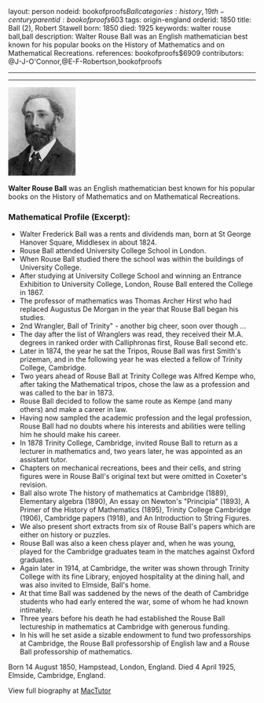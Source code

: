 layout: person
nodeid: bookofproofs$Ball
categories: history,19th-century
parentid: bookofproofs$603
tags: origin-england
orderid: 1850
title: Ball (2), Robert Stawell
born: 1850
died: 1925
keywords: walter rouse ball,ball
description: Walter Rouse Ball was an English mathematician best known for his popular books on the History of Mathematics and on Mathematical Recreations.
references: bookofproofs$6909
contributors: @J-J-O'Connor,@E-F-Robertson,bookofproofs

---



---

![Ball.jpg](https://github.com/bookofproofs/bookofproofs.github.io/blob/main/_sources/_assets/images/portraits/Ball.jpg?raw=true)

**Walter Rouse Ball** was an English mathematician best known for his popular books on the History of Mathematics and on Mathematical Recreations.

### Mathematical Profile (Excerpt):
* Walter Frederick Ball was a rents and dividends man, born at St George Hanover Square, Middlesex in about 1824.
* Rouse Ball attended University College School in London.
* When Rouse Ball studied there the school was within the buildings of University College.
* After studying at University College School and winning an Entrance Exhibition to University College, London, Rouse Ball entered the College in 1867.
* The professor of mathematics was Thomas Archer Hirst who had replaced Augustus De Morgan in the year that Rouse Ball began his studies.
* 2nd   Wrangler, Ball of Trinity" - another big cheer, soon over though ...
* The day after the list of Wranglers was read, they received their M.A. degrees in ranked order with Calliphronas first, Rouse Ball second etc.
* Later in 1874, the year he sat the Tripos, Rouse Ball was first Smith's prizeman, and in the following year he was elected a fellow of Trinity College, Cambridge.
* Two years ahead of Rouse Ball at Trinity College was Alfred Kempe who, after taking the Mathematical tripos, chose the law as a profession and was called to the bar in 1873.
* Rouse Ball decided to follow the same route as Kempe (and many others) and make a career in law.
* Having now sampled the academic profession and the legal profession, Rouse Ball had no doubts where his interests and abilities were telling him he should make his career.
* In 1878 Trinity College, Cambridge, invited Rouse Ball to return as a lecturer in mathematics and, two years later, he was appointed as an assistant tutor.
* Chapters on mechanical recreations, bees and their cells, and string figures were in Rouse Ball's original text but were omitted in Coxeter's revision.
* Ball also wrote The history of mathematics at Cambridge (1889), Elementary algebra (1890), An essay on Newton's "Principia" (1893), A Primer of the History of Mathematics (1895), Trinity College Cambridge (1906), Cambridge papers (1918), and An Introduction to String Figures.
* We also present short extracts from six of Rouse Ball's papers which are either on history or puzzles.
* Rouse Ball was also a keen chess player and, when he was young, played for the Cambridge graduates team in the matches against Oxford graduates.
* Again later in 1914, at Cambridge, the writer was shown through Trinity College with its fine Library, enjoyed hospitality at the dining hall, and was also invited to Elmside, Ball's home.
* At that time Ball was saddened by the news of the death of Cambridge students who had early entered the war, some of whom he had known intimately.
* Three years before his death he had established the Rouse Ball lectureship in mathematics at Cambridge with generous funding.
* In his will he set aside a sizable endowment to fund two professorships at Cambridge, the Rouse Ball professorship of English law and a Rouse Ball professorship of mathematics.

Born 14 August 1850, Hampstead, London, England. Died 4 April 1925, Elmside, Cambridge, England.

View full biography at [MacTutor](https://mathshistory.st-andrews.ac.uk/Biographies/Ball/)
